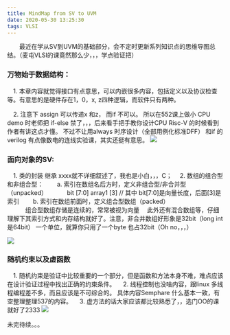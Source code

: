 ```yaml
---
title: MindMap from SV to UVM
date: 2020-05-30 13:25:30
tags: VLSI
---
```

&emsp;&emsp;最近在学从SV到UVM的基础部分，会不定时更新系列知识点的思维导图总结。（麦屯VLSI的课竟然那么少，，，学点验证把）

<!--more-->

### 万物始于数据结构：
&emsp;1. 本章内容就觉得接口有点意思，可以内嵌很多内容，包括定义以及协议检查等。有意思的是硬件存在1，0，x, z四种逻辑，而软件只有两种。

&emsp;2. 注意下 assign 可以传递x 和z， 而if 不可以。 所以在552课上做小 CPU demo 时老师把 if-else 禁了，，，后来看手把手教你设计CPU Risc-V 的时候看到作者有讲这点才懂。
不过不让用always 时序设计（全部用例化标准DFF） 和if  的verilog 有点像数电的连线实验课，其实还挺有意思。
![](week01.png)

### 面向对象的SV:
&emsp;1. 类的封装 继承 xxxx就不详细叙述了，我也是小白，，，C；
&emsp;2. 数组的组合型和非组合型：
&emsp;&emsp;a. 索引在数组名后方时，定义非组合型/非合并型（unpacked）
&emsp;&emsp;&emsp;bit [7:0] array1 [3] // 其中 bit[7:0]是向量长度，后面[3]是索引
&emsp;&emsp;b. 索引在数组前面时，定义组合型数组（packed）  
&emsp;&emsp;&emsp;组合型数组存储是连续的，常常被视为向量
&emsp;此外还有混合数组等，仔细理解下其索引方式和内存结构就好了。注意，非合并数组好形象是32bit（long int 是64bit） 一个单位，就算你只用了一个byte 也占32bit（Oh no，，，）


![](week02.png)

### 随机约束以及虚函数
&emsp;1. 随机约束是验证中比较重要的一个部分，但是函数和方法本身不难，难点应该在设计验证过程中找出正确的约束条件。
&emsp;2. 线程控制也没啥内容，跟linux 多线程编程差不多，而且应该是不可综合的。 具体内容Semphare 什么基本一致，有空整理整理537的内容。
&emsp;3. 虚方法的话大家应该都比较熟悉了，，选门OO的课就好了2333
![](week03.png)

未完待续。。。
